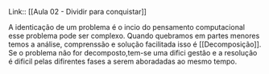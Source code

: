 Link:: [[Aula 02 - Dividir para conquistar]]

A identicação de um problema é o incio do pensamento computacional esse problema pode ser complexo. Quando quebramos em partes menores temos a análise, comprenssão e solução facilitada isso é [[Decomposição]].
Se o problema não for decomposto,tem-se uma difici gestão e a resolução é dificil pelas difirentes fases a serem aboradadas ao mesmo tempo.